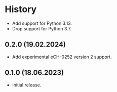 History
=======

- Add support for Python 3.13.
- Drop support for Python 3.7.

0.2.0 (19.02.2024)
------------------

- Add experimental eCH-0252 version 2 support.

0.1.0 (18.06.2023)
------------------

- Initial release.
